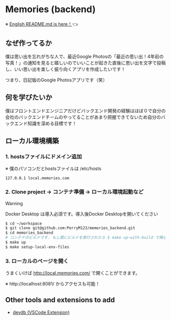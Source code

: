 # Memories (backend)

※ [English README.md is here！](/docs/README-english.md)👈

## なぜ作ってるか

僕は思い出を忘れがちな人で、最近Google Photosの「最近の思い出！4年前の写真！」の通知を見ると嬉しいのでいいことが起きた直後に思い出を文字で投稿し、いい思い出を楽しく振り向くアプリを作成したいです！

つまり、日記版のGoogle Photosアプリです（笑）

## 何を学びたいか

僕はフロントエンドエンジニアだけどバックエンド開発の経験はほぼ０で自分の会社のバックエンドチームのやってることがあまり把握できてないため自分のバックエンド知識を深める目標です！

## ローカル環境構築

### 1. hostsファイルにドメイン追加

※ 僕のパソコンだとhostsファイルは /etc/hosts

```
127.0.0.1 local.memories.com
```

### 2. Clone project → コンテナ準備 → ローカル環境起動など

> [!WARNING]
> Docker Desktop は導入必須です。導入後Docker Desktopを開いてください

```sh
$ cd ~/workspace
$ git clone git@github.com:PerryM123/memories_backend.git
$ cd memories_backend
# コンテナのビルドです. もし既にビルドを実行されたら $ make up-with-build で再ビルドできます
$ make up
$ make setup-local-env-files
```

### 3. ローカルのページを開く

うまくいけば http://local.memories.com/ で開くことができます。

※ http://localhost:8081/ からアクセスも可能！


## Other tools and extensions to add

- [devdb (VSCode Extension)](https://github.com/damms005/devdb-vscode)